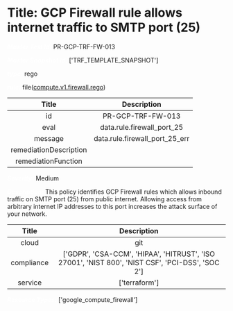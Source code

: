 



# Title: GCP Firewall rule allows internet traffic to SMTP port (25)


***<font color="white">Master Test Id:</font>*** PR-GCP-TRF-FW-013

***<font color="white">Master Snapshot Id:</font>*** ['TRF_TEMPLATE_SNAPSHOT']

***<font color="white">type:</font>*** rego

***<font color="white">rule:</font>*** file([compute.v1.firewall.rego])  
  
  
  
  

|Title|Description|
| :---: | :---: |
|id|PR-GCP-TRF-FW-013|
|eval|data.rule.firewall_port_25|
|message|data.rule.firewall_port_25_err|
|remediationDescription||
|remediationFunction||


***<font color="white">Severity:</font>*** Medium

***<font color="white">Description:</font>*** This policy identifies GCP Firewall rules which allows inbound traffic on SMTP port (25) from public internet. Allowing access from arbitrary internet IP addresses to this port increases the attack surface of your network.  
  
  

|Title|Description|
| :---: | :---: |
|cloud|git|
|compliance|['GDPR', 'CSA-CCM', 'HIPAA', 'HITRUST', 'ISO 27001', 'NIST 800', 'NIST CSF', 'PCI-DSS', 'SOC 2']|
|service|['terraform']|


***<font color="white">Resource Types:</font>*** ['google_compute_firewall']


[compute.v1.firewall.rego]: https://github.com/prancer-io/prancer-compliance-test/tree/master/google/terraform/compute.v1.firewall.rego
